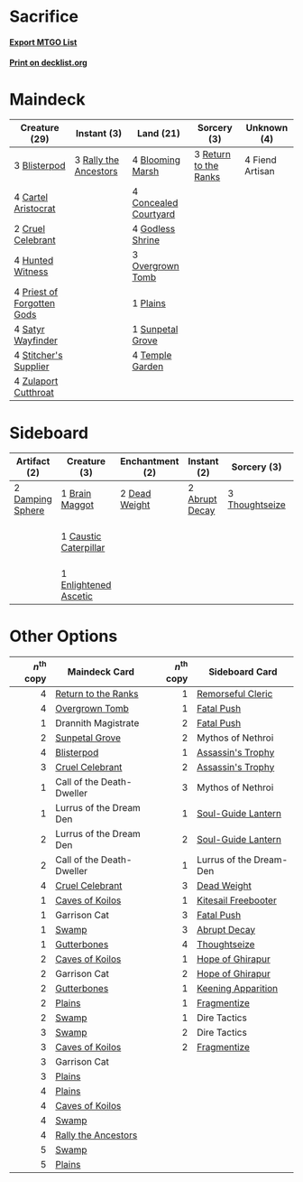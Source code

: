 # Sacrifice

#### [Export MTGO List](../collection/Sacrifice/Sacrifice.txt)
#### [Print on decklist.org](http://decklist.org/?deckmain=3%09Blisterpod%0A4%09Blooming%20Marsh%0A4%09Cartel%20Aristocrat%0A4%09Concealed%20Courtyard%0A2%09Cruel%20Celebrant%0A4%09Fiend%20Artisan%0A4%09Godless%20Shrine%0A4%09Hunted%20Witness%0A3%09Overgrown%20Tomb%0A1%09Plains%0A4%09Priest%20of%20Forgotten%20Gods%0A3%09Rally%20the%20Ancestors%0A3%09Return%20to%20the%20Ranks%0A4%09Satyr%20Wayfinder%0A4%09Stitcher's%20Supplier%0A1%09Sunpetal%20Grove%0A4%09Temple%20Garden%0A4%09Zulaport%20Cutthroat&deckside=2%09Abrupt%20Decay%0A1%09Brain%20Maggot%0A1%09Caustic%20Caterpillar%0A2%09Damping%20Sphere%0A2%09Dead%20Weight%0A1%09Drannith%20Magistrate%0A1%09Enlightened%20Ascetic%0A1%09Lurrus%20of%20the%20Dream%20Den%0A1%09Mythos%20of%20Nethroi%0A3%09Thoughtseize)
# Maindeck

|                                            Creature (29)                                            |                                          Instant (3)                                           |                                           Land (21)                                            |                                          Sorcery (3)                                           |  Unknown (4)  |
|-----------------------------------------------------------------------------------------------------|------------------------------------------------------------------------------------------------|------------------------------------------------------------------------------------------------|------------------------------------------------------------------------------------------------|---------------|
|3 [Blisterpod](http://gatherer.wizards.com/Pages/Card/Details.aspx?multiverseid=401825)              |3 [Rally the Ancestors](http://gatherer.wizards.com/Pages/Card/Details.aspx?multiverseid=391901)|4 [Blooming Marsh](http://gatherer.wizards.com/Pages/Card/Details.aspx?multiverseid=417816)     |3 [Return to the Ranks](http://gatherer.wizards.com/Pages/Card/Details.aspx?multiverseid=383363)|4 Fiend Artisan|
|4 [Cartel Aristocrat](http://gatherer.wizards.com/Pages/Card/Details.aspx?multiverseid=366364)       |                                                                                                |4 [Concealed Courtyard](http://gatherer.wizards.com/Pages/Card/Details.aspx?multiverseid=417818)|                                                                                                |               |
|2 [Cruel Celebrant](http://gatherer.wizards.com/Pages/Card/Details.aspx?multiverseid=461115)         |                                                                                                |4 [Godless Shrine](http://gatherer.wizards.com/Pages/Card/Details.aspx?multiverseid=405099)     |                                                                                                |               |
|4 [Hunted Witness](http://gatherer.wizards.com/Pages/Card/Details.aspx?multiverseid=452765)          |                                                                                                |3 [Overgrown Tomb](http://gatherer.wizards.com/Pages/Card/Details.aspx?multiverseid=405103)     |                                                                                                |               |
|4 [Priest of Forgotten Gods](http://gatherer.wizards.com/Pages/Card/Details.aspx?multiverseid=457227)|                                                                                                |1 [Plains](http://gatherer.wizards.com/Pages/Card/Details.aspx?multiverseid=439856)             |                                                                                                |               |
|4 [Satyr Wayfinder](http://gatherer.wizards.com/Pages/Card/Details.aspx?multiverseid=378508)         |                                                                                                |1 [Sunpetal Grove](http://gatherer.wizards.com/Pages/Card/Details.aspx?multiverseid=420946)     |                                                                                                |               |
|4 [Stitcher's Supplier](http://gatherer.wizards.com/Pages/Card/Details.aspx?multiverseid=447257)     |                                                                                                |4 [Temple Garden](http://gatherer.wizards.com/Pages/Card/Details.aspx?multiverseid=405112)      |                                                                                                |               |
|4 [Zulaport Cutthroat](http://gatherer.wizards.com/Pages/Card/Details.aspx?multiverseid=442106)      |                                                                                                |                                                                                                |                                                                                                |               |


# Sideboard

|                                       Artifact (2)                                        |                                          Creature (3)                                          |                                    Enchantment (2)                                     |                                       Instant (2)                                       |                                       Sorcery (3)                                       |       Unknown (3)       |
|-------------------------------------------------------------------------------------------|------------------------------------------------------------------------------------------------|----------------------------------------------------------------------------------------|-----------------------------------------------------------------------------------------|-----------------------------------------------------------------------------------------|-------------------------|
|2 [Damping Sphere](http://gatherer.wizards.com/Pages/Card/Details.aspx?multiverseid=443101)|1 [Brain Maggot](http://gatherer.wizards.com/Pages/Card/Details.aspx?multiverseid=380382)       |2 [Dead Weight](http://gatherer.wizards.com/Pages/Card/Details.aspx?multiverseid=452817)|2 [Abrupt Decay](http://gatherer.wizards.com/Pages/Card/Details.aspx?multiverseid=456061)|3 [Thoughtseize](http://gatherer.wizards.com/Pages/Card/Details.aspx?multiverseid=438676)|1 Drannith Magistrate    |
|                                                                                           |1 [Caustic Caterpillar](http://gatherer.wizards.com/Pages/Card/Details.aspx?multiverseid=398409)|                                                                                        |                                                                                         |                                                                                         |1 Lurrus of the Dream Den|
|                                                                                           |1 [Enlightened Ascetic](http://gatherer.wizards.com/Pages/Card/Details.aspx?multiverseid=398414)|                                                                                        |                                                                                         |                                                                                         |1 Mythos of Nethroi      |


# Other Options

|*n*<sup>th</sup> copy|                                        Maindeck Card                                         |*n*<sup>th</sup> copy|                                        Sideboard Card                                        |
|--------------------:|----------------------------------------------------------------------------------------------|--------------------:|----------------------------------------------------------------------------------------------|
|                    4|[Return to the Ranks](http://gatherer.wizards.com/Pages/Card/Details.aspx?multiverseid=383363)|                    1|[Remorseful Cleric](http://gatherer.wizards.com/Pages/Card/Details.aspx?multiverseid=447169)  |
|                    4|[Overgrown Tomb](http://gatherer.wizards.com/Pages/Card/Details.aspx?multiverseid=405103)     |                    1|[Fatal Push](http://gatherer.wizards.com/Pages/Card/Details.aspx?multiverseid=423724)         |
|                    1|Drannith Magistrate                                                                           |                    2|[Fatal Push](http://gatherer.wizards.com/Pages/Card/Details.aspx?multiverseid=423724)         |
|                    2|[Sunpetal Grove](http://gatherer.wizards.com/Pages/Card/Details.aspx?multiverseid=420946)     |                    2|Mythos of Nethroi                                                                             |
|                    4|[Blisterpod](http://gatherer.wizards.com/Pages/Card/Details.aspx?multiverseid=401825)         |                    1|[Assassin's Trophy](http://gatherer.wizards.com/Pages/Card/Details.aspx?multiverseid=452902)  |
|                    3|[Cruel Celebrant](http://gatherer.wizards.com/Pages/Card/Details.aspx?multiverseid=461115)    |                    2|[Assassin's Trophy](http://gatherer.wizards.com/Pages/Card/Details.aspx?multiverseid=452902)  |
|                    1|Call of the Death-Dweller                                                                     |                    3|Mythos of Nethroi                                                                             |
|                    1|Lurrus of the Dream Den                                                                       |                    1|[Soul-Guide Lantern](http://gatherer.wizards.com/Pages/Card/Details.aspx?multiverseid=476488) |
|                    2|Lurrus of the Dream Den                                                                       |                    2|[Soul-Guide Lantern](http://gatherer.wizards.com/Pages/Card/Details.aspx?multiverseid=476488) |
|                    2|Call of the Death-Dweller                                                                     |                    1|Lurrus of the Dream-Den                                                                       |
|                    4|[Cruel Celebrant](http://gatherer.wizards.com/Pages/Card/Details.aspx?multiverseid=461115)    |                    3|[Dead Weight](http://gatherer.wizards.com/Pages/Card/Details.aspx?multiverseid=452817)        |
|                    1|[Caves of Koilos](http://gatherer.wizards.com/Pages/Card/Details.aspx?multiverseid=129497)    |                    1|[Kitesail Freebooter](http://gatherer.wizards.com/Pages/Card/Details.aspx?multiverseid=435264)|
|                    1|Garrison Cat                                                                                  |                    3|[Fatal Push](http://gatherer.wizards.com/Pages/Card/Details.aspx?multiverseid=423724)         |
|                    1|[Swamp](http://gatherer.wizards.com/Pages/Card/Details.aspx?multiverseid=439858)              |                    3|[Abrupt Decay](http://gatherer.wizards.com/Pages/Card/Details.aspx?multiverseid=456061)       |
|                    1|[Gutterbones](http://gatherer.wizards.com/Pages/Card/Details.aspx?multiverseid=457220)        |                    4|[Thoughtseize](http://gatherer.wizards.com/Pages/Card/Details.aspx?multiverseid=438676)       |
|                    2|[Caves of Koilos](http://gatherer.wizards.com/Pages/Card/Details.aspx?multiverseid=129497)    |                    1|[Hope of Ghirapur](http://gatherer.wizards.com/Pages/Card/Details.aspx?multiverseid=423821)   |
|                    2|Garrison Cat                                                                                  |                    2|[Hope of Ghirapur](http://gatherer.wizards.com/Pages/Card/Details.aspx?multiverseid=423821)   |
|                    2|[Gutterbones](http://gatherer.wizards.com/Pages/Card/Details.aspx?multiverseid=457220)        |                    1|[Keening Apparition](http://gatherer.wizards.com/Pages/Card/Details.aspx?multiverseid=271100) |
|                    2|[Plains](http://gatherer.wizards.com/Pages/Card/Details.aspx?multiverseid=439856)             |                    1|[Fragmentize](http://gatherer.wizards.com/Pages/Card/Details.aspx?multiverseid=417587)        |
|                    2|[Swamp](http://gatherer.wizards.com/Pages/Card/Details.aspx?multiverseid=439858)              |                    1|Dire Tactics                                                                                  |
|                    3|[Swamp](http://gatherer.wizards.com/Pages/Card/Details.aspx?multiverseid=439858)              |                    2|Dire Tactics                                                                                  |
|                    3|[Caves of Koilos](http://gatherer.wizards.com/Pages/Card/Details.aspx?multiverseid=129497)    |                    2|[Fragmentize](http://gatherer.wizards.com/Pages/Card/Details.aspx?multiverseid=417587)        |
|                    3|Garrison Cat                                                                                  |                     |                                                                                              |
|                    3|[Plains](http://gatherer.wizards.com/Pages/Card/Details.aspx?multiverseid=439856)             |                     |                                                                                              |
|                    4|[Plains](http://gatherer.wizards.com/Pages/Card/Details.aspx?multiverseid=439856)             |                     |                                                                                              |
|                    4|[Caves of Koilos](http://gatherer.wizards.com/Pages/Card/Details.aspx?multiverseid=129497)    |                     |                                                                                              |
|                    4|[Swamp](http://gatherer.wizards.com/Pages/Card/Details.aspx?multiverseid=439858)              |                     |                                                                                              |
|                    4|[Rally the Ancestors](http://gatherer.wizards.com/Pages/Card/Details.aspx?multiverseid=391901)|                     |                                                                                              |
|                    5|[Swamp](http://gatherer.wizards.com/Pages/Card/Details.aspx?multiverseid=439858)              |                     |                                                                                              |
|                    5|[Plains](http://gatherer.wizards.com/Pages/Card/Details.aspx?multiverseid=439856)             |                     |                                                                                              |

